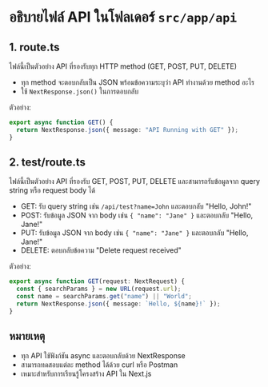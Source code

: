 # อธิบายไฟล์ API ในโฟลเดอร์ `src/app/api`

## 1. route.ts
ไฟล์นี้เป็นตัวอย่าง API ที่รองรับทุก HTTP method (GET, POST, PUT, DELETE)
- ทุก method จะตอบกลับเป็น JSON พร้อมข้อความระบุว่า API ทำงานด้วย method อะไร
- ใช้ `NextResponse.json()` ในการตอบกลับ

ตัวอย่าง:
```typescript
export async function GET() {
  return NextResponse.json({ message: "API Running with GET" });
}
```

## 2. test/route.ts
ไฟล์นี้เป็นตัวอย่าง API ที่รองรับ GET, POST, PUT, DELETE และสามารถรับข้อมูลจาก query string หรือ request body ได้
- GET: รับ query string เช่น `/api/test?name=John` และตอบกลับ "Hello, John!"
- POST: รับข้อมูล JSON จาก body เช่น `{ "name": "Jane" }` และตอบกลับ "Hello, Jane!"
- PUT: รับข้อมูล JSON จาก body เช่น `{ "name": "Jane" }` และตอบกลับ "Hello, Jane!"
- DELETE: ตอบกลับข้อความ "Delete request received"

ตัวอย่าง:
```typescript
export async function GET(request: NextRequest) {
  const { searchParams } = new URL(request.url);
  const name = searchParams.get("name") || "World";
  return NextResponse.json({ message: `Hello, ${name}!` });
}
```

## หมายเหตุ
- ทุก API ใช้ฟังก์ชัน async และตอบกลับด้วย NextResponse
- สามารถทดสอบแต่ละ method ได้ด้วย curl หรือ Postman
- เหมาะสำหรับการเรียนรู้โครงสร้าง API ใน Next.js
